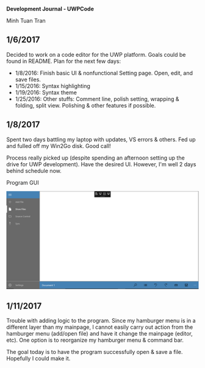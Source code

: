 ﻿**Development Journal - UWPCode**

Minh Tuan Tran

## 1/6/2017

Decided to work on a code editor for the UWP platform. Goals could be found in README. Plan for the next few days:
- 1/8/2016: Finish basic UI & nonfunctional Setting page. Open, edit, and save files.
- 1/15/2016: Syntax highlighting
- 1/19/2016: Syntax theme
- 1/25/2016: Other stuffs: Comment line, polish setting, wrapping & folding, split view. Polishing & other features if possible.

## 1/8/2017

Spent two days battling my laptop with updates, VS errors & others. Fed up and fulled off my Win2Go disk. Good call!

Process really picked up (despite spending an afternoon setting up the drive for UWP development). Have the desired UI. However, I'm well 2 days behind schedule now.

Program GUI

![Program GUI](GUI.PNG)

## 1/11/2017
Trouble with adding logic to the program. Since my hamburger menu is in a different layer than my mainpage, I cannot easily carry out action from the hamburger menu (add/open file) and have it change the mainpage (editor, etc). One option is to reorganize my hamburger menu & command bar.

The goal today is to have the program successfully open & save a file. Hopefully I could make it.